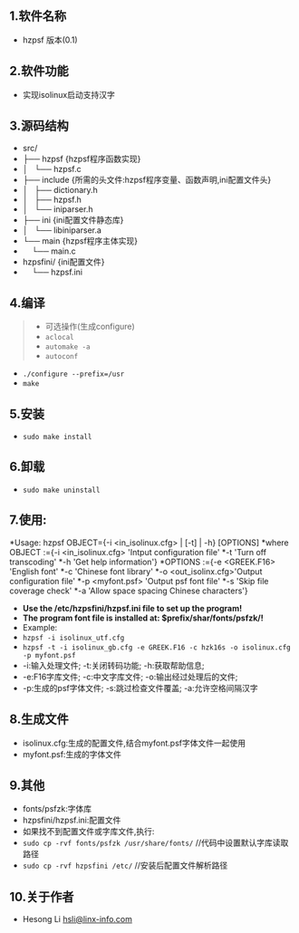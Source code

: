## 1.软件名称
* hzpsf 版本(0.1)

## 2.软件功能
* 实现isolinux启动支持汉字

## 3.源码结构
* src/
* ├── hzpsf             {hzpsf程序函数实现}
* │   └── hzpsf.c
* ├── include           {所需的头文件:hzpsf程序变量、函数声明,ini配置文件头}
* │   ├── dictionary.h
* │   ├── hzpsf.h
* │   └── iniparser.h
* ├── ini               {ini配置文件静态库}
* │   └── libiniparser.a
* └── main              {hzpsf程序主体实现}
*     └── main.c
* hzpsfini/             {ini配置文件}
*     └── hzpsf.ini         

## 4.编译
> * 可选操作(生成configure)
> * ```aclocal```
> * ```automake -a```
> * ```autoconf```

* ```./configure --prefix=/usr```
* ```make```

## 5.安装
* ```sudo make install```

## 6.卸载
* ```sudo make uninstall```

## 7.使用:
*Usage:	hzpsf	OBJECT={-i <in_isolinux.cfg> | [-t] | -h}	[OPTIONS]
	*where	OBJECT	:={-i <in_isolinux.cfg> 'Intput configuration file'
			*-t 		     'Turn off transcoding'
			*-h		     'Get help information'}
	*OPTIONS	:={-e <GREEK.F16>    'English font'
			*-c <hzk16s>	     'Chinese font library'
			*-o <out_isolinx.cfg>'Output configuration file'
			*-p <myfont.psf>     'Output psf font file'
			*-s		     'Skip file coverage check'
			*-a		     'Allow space spacing Chinese characters'}
* **Use the /etc/hzpsfini/hzpsf.ini file to set up the program!**
* **The program font file is installed at: $prefix/shar/fonts/psfzk/!**
* Example:
* ```hzpsf -i isolinux_utf.cfg ```
* ```hzpsf -t -i isolinux_gb.cfg -e GREEK.F16 -c hzk16s -o isolinux.cfg -p myfont.psf```
* -i:输入处理文件;      -t:关闭转码功能;        -h:获取帮助信息;
* -e:F16字库文件;       -c:中文字库文件;        -o:输出经过处理后的文件;
* -p:生成的psf字体文件;  -s:跳过检查文件覆盖;	  -a:允许空格间隔汉字

## 8.生成文件
* isolinux.cfg:生成的配置文件,结合myfont.psf字体文件一起使用
* myfont.psf:生成的字体文件

## 9.其他
* fonts/psfzk:字体库
* hzpsfini/hzpsf.ini:配置文件
* 如果找不到配置文件或字库文件,执行:
* ```sudo cp -rvf fonts/psfzk /usr/share/fonts/``` //代码中设置默认字库读取路径
* ```sudo cp -rvf hzpsfini /etc/``` //安装后配置文件解析路径

## 10.关于作者
* Hesong Li <hsli@linx-info.com>
